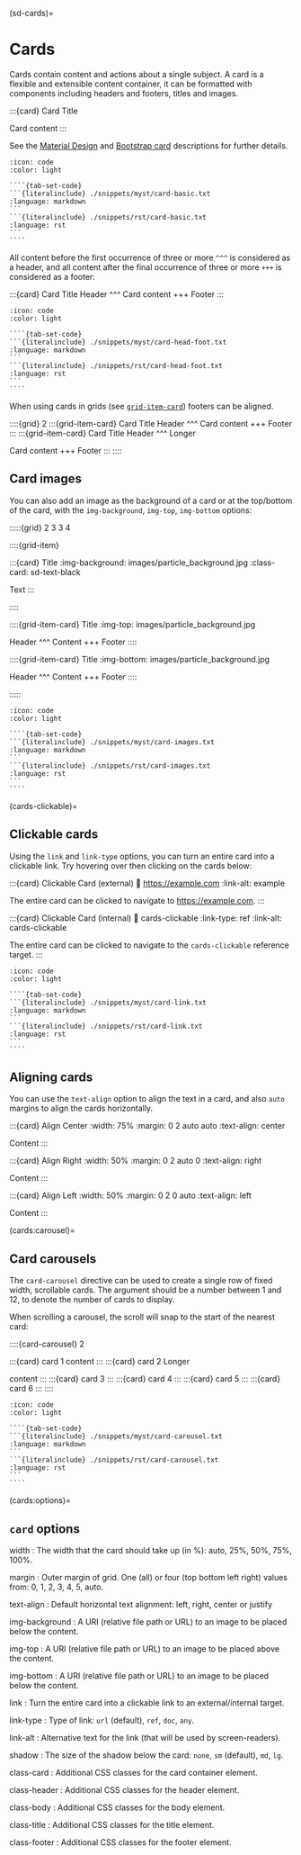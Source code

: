 (sd-cards)=

# Cards

Cards contain content and actions about a single subject.
A card is a flexible and extensible content container,
it can be formatted with components including headers and footers, titles and images.

:::{card} Card Title

Card content
:::

See the [Material Design](https://material.io/components/cards) and [Bootstrap card](https://getbootstrap.com/docs/5.0/layout/grid/) descriptions for further details.

`````{dropdown} Syntax
:icon: code
:color: light

````{tab-set-code}
```{literalinclude} ./snippets/myst/card-basic.txt
:language: markdown
```
```{literalinclude} ./snippets/rst/card-basic.txt
:language: rst
```
````
`````

All content before the first occurrence of three or more `^^^` is considered as a header,
and all content after the final occurrence of three or more `+++` is considered as a footer:

:::{card} Card Title
Header
^^^
Card content
+++
Footer
:::

`````{dropdown} Syntax
:icon: code
:color: light

````{tab-set-code}
```{literalinclude} ./snippets/myst/card-head-foot.txt
:language: markdown
```
```{literalinclude} ./snippets/rst/card-head-foot.txt
:language: rst
```
````
`````

When using cards in grids (see [`grid-item-card`](./grids.md)) footers can be aligned.

::::{grid} 2
:::{grid-item-card} Card Title
Header
^^^
Card content
+++
Footer
:::
:::{grid-item-card} Card Title
Header
^^^
Longer

Card content
+++
Footer
:::
::::

## Card images

You can also add an image as the background of a card or at the top/bottom of the card, with the `img-background`, `img-top`, `img-bottom` options:

:::::{grid} 2 3 3 4

::::{grid-item}

:::{card} Title
:img-background: images/particle_background.jpg
:class-card: sd-text-black

Text
:::

::::

::::{grid-item-card} Title
:img-top: images/particle_background.jpg

Header
^^^
Content
+++
Footer
::::

::::{grid-item-card} Title
:img-bottom: images/particle_background.jpg

Header
^^^
Content
+++
Footer
::::

:::::

`````{dropdown} Syntax
:icon: code
:color: light

````{tab-set-code}
```{literalinclude} ./snippets/myst/card-images.txt
:language: markdown
```
```{literalinclude} ./snippets/rst/card-images.txt
:language: rst
```
````
`````

(cards-clickable)=

## Clickable cards

Using the `link` and `link-type` options, you can turn an entire card into a clickable link.
Try hovering over then clicking on the cards below:

:::{card} Clickable Card (external)
:link: https://example.com
:link-alt: example

The entire card can be clicked to navigate to <https://example.com>.
:::

:::{card} Clickable Card (internal)
:link: cards-clickable
:link-type: ref
:link-alt: cards-clickable

The entire card can be clicked to navigate to the `cards-clickable` reference target.
:::

`````{dropdown} Syntax
:icon: code
:color: light

````{tab-set-code}
```{literalinclude} ./snippets/myst/card-link.txt
:language: markdown
```
```{literalinclude} ./snippets/rst/card-link.txt
:language: rst
```
````
`````

## Aligning cards

You can use the `text-align` option to align the text in a card,
and also `auto` margins to align the cards horizontally.

:::{card} Align Center
:width: 75%
:margin: 0 2 auto auto
:text-align: center

Content
:::

:::{card} Align Right
:width: 50%
:margin: 0 2 auto 0
:text-align: right

Content
:::

:::{card} Align Left
:width: 50%
:margin: 0 2 0 auto
:text-align: left

Content
:::

(cards:carousel)=

## Card carousels

The `card-carousel` directive can be used to create a single row of fixed width, scrollable cards.
The argument should be a number between 1 and 12, to denote the number of cards to display.

When scrolling a carousel, the scroll will snap to the start of the nearest card:

::::{card-carousel} 2

:::{card} card 1
content
:::
:::{card} card 2
Longer

content
:::
:::{card} card 3
:::
:::{card} card 4
:::
:::{card} card 5
:::
:::{card} card 6
:::
::::

`````{dropdown} Syntax
:icon: code
:color: light

````{tab-set-code}
```{literalinclude} ./snippets/myst/card-carousel.txt
:language: markdown
```
```{literalinclude} ./snippets/rst/card-carousel.txt
:language: rst
```
````
`````

(cards:options)=

## `card` options

width
: The width that the card should take up (in %): auto, 25%, 50%, 75%, 100%.

margin
: Outer margin of grid.
  One (all) or four (top bottom left right) values from: 0, 1, 2, 3, 4, 5, auto.

text-align
: Default horizontal text alignment: left, right, center or justify

img-background
: A URI (relative file path or URL) to an image to be placed below the content.

img-top
: A URI (relative file path or URL) to an image to be placed above the content.

img-bottom
: A URI (relative file path or URL) to an image to be placed below the content.

link
: Turn the entire card into a clickable link to an external/internal target.

link-type
: Type of link: `url` (default), `ref`, `doc`, `any`.

link-alt
: Alternative text for the link (that will be used by screen-readers).

shadow
: The size of the shadow below the card: `none`, `sm` (default), `md`, `lg`.

class-card
: Additional CSS classes for the card container element.

class-header
: Additional CSS classes for the header element.

class-body
: Additional CSS classes for the body element.

class-title
: Additional CSS classes for the title element.

class-footer
: Additional CSS classes for the footer element.
